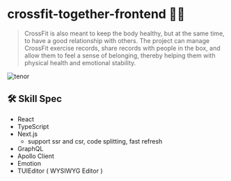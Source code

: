 # crossfit-together-frontend  :weight_lifting_man:
> CrossFit is also meant to keep the body healthy, but at the same time, to have a good relationship with others. The project can manage CrossFit exercise records, share records with people in the box, and allow them to feel a sense of belonging, thereby helping them with physical health and emotional stability.

![tenor](https://user-images.githubusercontent.com/46561011/125031725-f5b00780-e0c7-11eb-8b05-676e01d0ec0e.gif)

## :hammer_and_wrench: Skill Spec
+ React
+ TypeScript
+ Next.js
    + support ssr and csr, code splitting, fast refresh
+ GraphQL
+ Apollo Client
+ Emotion
+ TUIEditor ( WYSIWYG Editor )
